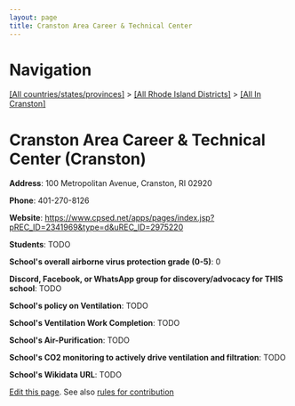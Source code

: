 ```yaml
---
layout: page
title: Cranston Area Career & Technical Center
---
```

# Navigation

[[All countries/states/provinces]](../../..) > [[All Rhode Island Districts]](../..) > [[All In Cranston]](..)

# Cranston Area Career & Technical Center (Cranston)

**Address**: 100 Metropolitan Avenue, Cranston, RI 02920

**Phone**: 401-270-8126

**Website**: <https://www.cpsed.net/apps/pages/index.jsp?pREC_ID=2341969&type=d&uREC_ID=2975220>

**Students**: TODO

**School's overall airborne virus protection grade (0-5)**: 0

**Discord, Facebook, or WhatsApp group for discovery/advocacy for THIS school**: TODO

**School's policy on Ventilation**: TODO

**School's Ventilation Work Completion**: TODO

**School's Air-Purification**: TODO

**School's CO2 monitoring to actively drive ventilation and filtration**: TODO

**School's Wikidata URL**: TODO


[Edit this page](https://github.com/ventilate-schools/RI/edit/main/./Cranston/Cranston_Area_Career_&_Technical_Center.md). See also [rules for contribution](../../../contribution-rules/)